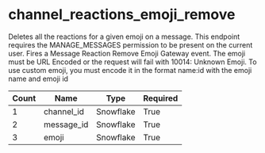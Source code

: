 # channel_reactions_emoji_remove 
Deletes all the reactions for a given emoji on a message. This endpoint requires the MANAGE_MESSAGES permission to be present on the current user. Fires a Message Reaction Remove Emoji Gateway event. The emoji must be URL Encoded or the request will fail with 10014: Unknown Emoji. To use custom emoji, you must encode it in the format name:id with the emoji name and emoji id

Count | Name | Type | Required        
----|----|----|----  
1 | channel_id | Snowflake | True
2 | message_id | Snowflake | True
3 | emoji | Snowflake | True
